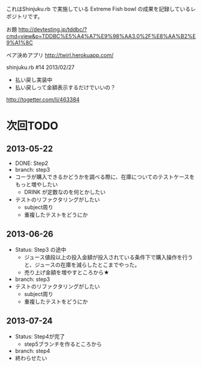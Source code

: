 これはShinjuku.rb で実施している Extreme Fish bowl の成果を記録しているレポジトリです。

お題
http://devtesting.jp/tddbc/?cmd=view&p=TDDBC%E5%A4%A7%E9%98%AA3.0%2F%E8%AA%B2%E9%A1%8C

ペア決めアプリ
http://twirl.herokuapp.com/

shinjuku.rb #14 2013/02/27
* 払い戻し実装中
* 払い戻しって金額表示するだけでいいの？

http://togetter.com/li/463384

# 次回TODO
## 2013-05-22
- DONE: Step2
- branch: step3
- コーラが購入できるかどうかを調べる際に、在庫についてのテストケースをもっと増やしたい
  - DRINK が定数なのを何とかしたい
- テストのリファクタリングがしたい
  - subject周り
  - 重複したテストをどうにか

## 2013-06-26
- Status: Step3 の途中
  - ジュース値段以上の投入金額が投入されている条件下で購入操作を行うと、ジュースの在庫を減らしたとこまでやった。
  - 売り上げ金額を増やすところから★
- branch: step3
- テストのリファクタリングがしたい
  - subject周り
  - 重複したテストをどうにか

## 2013-07-24
- Status: Step4が完了
  - step5ブランチを作るところから
- branch: step4
- 終わらせたい
